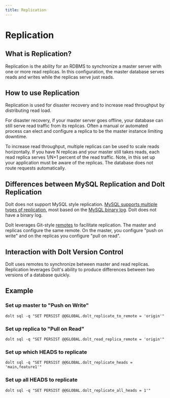 ```yaml
---
title: Replication
---
```


# Replication

## What is Replication?

Replication is the ability for an RDBMS to synchronize a master server with one or more read replicas. In this configuration, the master database serves reads and writes while the replicas serve just reads.

## How to use Replication

Replication is used for disaster recovery and to increase read throughput by distributing read load.

For disaster recovery, if your master server goes offline, your database can still serve read traffic from its replicas. Often a manual or automated process can elect and configure a replica to be the master instance limiting downtime.

To increase read throughput, multiple replicas can be used to scale reads horizontally. If you have N replicas and your master still takes reads, each read replica serves 1/N+1 percent of the read traffic. Note, in this set up your application must be aware of the replicas. The database does not route requests automatically.  

## Differences between MySQL Replication and Dolt Replication

Dolt does not support MySQL style replication. [MySQL supports multiple types of replication](https://dev.mysql.com/doc/refman/8.0/en/replication.html), most based on the [MySQL binary log](https://dev.mysql.com/doc/refman/8.0/en/replication-howto.html). Dolt does not have a binary log.

Dolt leverages Git-style [remotes](../git/remotes.md) to facilitate replication. The master and replicas configure the same remote. On the master, you configure "push on write" and on the replicas you configure "pull on read". 

## Interaction with Dolt Version Control

Dolt uses remotes to synchronize between master and read replicas. Replication leverages Dolt's ability to produce differences between two versions of a database quickly.

## Example

### Set up master to "Push on Write"
```
dolt sql -q "SET PERSIST @@GLOBAL.dolt_replicate_to_remote = 'origin'"
```

### Set up replica to "Pull on Read"
```
dolt sql -q "SET PERSIST @@GLOBAL.dolt_read_replica_remote = 'origin'"
```

### Set up which HEADS to replicate
```
dolt sql -q "SET PERSIST @@GLOBAL.dolt_replicate_heads = 'main,feature1'"
```

### Set up all HEADS to replicate
```
dolt sql -q "SET PERSIST @@GLOBAL.dolt_replicate_all_heads = 1'"
```
